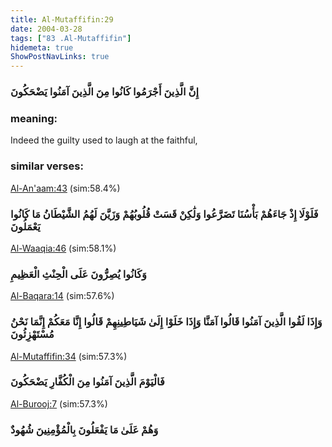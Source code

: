 ```yaml
---
title: Al-Mutaffifin:29
date: 2004-03-28
tags: ["83 .Al-Mutaffifin"]
hidemeta: true 
ShowPostNavLinks: true 
---
```

### إِنَّ الَّذِينَ أَجْرَمُوا كَانُوا مِنَ الَّذِينَ آمَنُوا يَضْحَكُونَ
### meaning: 
Indeed the guilty used to laugh at the faithful,
### similar verses: 

[Al-An'aam:43](/6/43) (sim:58.4%)

### فَلَوْلَا إِذْ جَاءَهُمْ بَأْسُنَا تَضَرَّعُوا وَلَٰكِنْ قَسَتْ قُلُوبُهُمْ وَزَيَّنَ لَهُمُ الشَّيْطَانُ مَا كَانُوا يَعْمَلُونَ

[Al-Waaqia:46](/56/46) (sim:58.1%)

### وَكَانُوا يُصِرُّونَ عَلَى الْحِنْثِ الْعَظِيمِ

[Al-Baqara:14](/2/14) (sim:57.6%)

### وَإِذَا لَقُوا الَّذِينَ آمَنُوا قَالُوا آمَنَّا وَإِذَا خَلَوْا إِلَىٰ شَيَاطِينِهِمْ قَالُوا إِنَّا مَعَكُمْ إِنَّمَا نَحْنُ مُسْتَهْزِئُونَ

[Al-Mutaffifin:34](/83/34) (sim:57.3%)

### فَالْيَوْمَ الَّذِينَ آمَنُوا مِنَ الْكُفَّارِ يَضْحَكُونَ

[Al-Burooj:7](/85/7) (sim:57.3%)

### وَهُمْ عَلَىٰ مَا يَفْعَلُونَ بِالْمُؤْمِنِينَ شُهُودٌ
